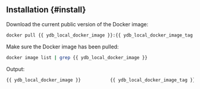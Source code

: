 ## Installation {#install}

Download the current public version of the Docker image:

```bash
docker pull {{ ydb_local_docker_image }}:{{ ydb_local_docker_image_tag }}
```

Make sure the Docker image has been pulled:

```bash
docker image list | grep {{ ydb_local_docker_image }}
```

Output:

```bash
{{ ydb_local_docker_image }}           {{ ydb_local_docker_image_tag }}   b73c5c1441af   2 months ago   793MB
```

